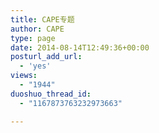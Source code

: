 ```yaml
---
title: CAPE专题
author: CAPE
type: page
date: 2014-08-14T12:49:36+00:00
posturl_add_url:
  - 'yes'
views:
  - "1944"
duoshuo_thread_id:
  - "1167873763232973663"

---
```


